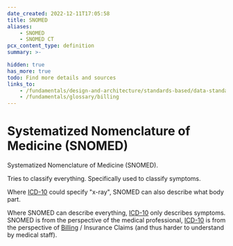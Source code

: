 ```yaml
---
date_created: 2022-12-11T17:05:58
title: SNOMED
aliases:
    - SNOMED
    - SNOMED CT
pcx_content_type: definition
summary: >-

hidden: true
has_more: true
todo: Find more details and sources
links_to:
    - /fundamentals/design-and-architecture/standards-based/data-standards/icd-10
    - /fundamentals/glossary/billing
---
```


# Systematized Nomenclature of Medicine (SNOMED)

Systematized Nomenclature of Medicine (SNOMED).

Tries to classify everything. Specifically used to classify symptoms.

Where [ICD-10](/fundamentals/design-and-architecture/standards-based/data-standards/icd-10) could specify "x-ray", SNOMED can also describe what body part.

Where SNOMED can describe everything, [ICD-10](/fundamentals/design-and-architecture/standards-based/data-standards/icd-10) only describes symptoms. SNOMED is from the perspective of the medical professional, [ICD-10](/fundamentals/design-and-architecture/standards-based/data-standards/icd-10) is from the perspective of [Billing](/fundamentals/glossary/billing) / Insurance Claims (and thus harder to understand by medical staff).
